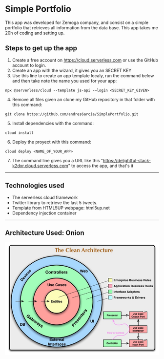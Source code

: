 # Simple Portfolio
This app was developed for Zemoga company, and consist on a simple portfolio that retrieves all information from the data base. This app takes me 20h of coding and setting up.


## Steps to get up the app
1. Create a free account on https://cloud.serverless.com or use the GitHub account to login.
2. Create an app with the wizard, it gives you an SECRET KEY 
3. Use this line to create an app template localy, run the command below and then take note the name you used for your app:
```CMD
npx @serverless/cloud --template js-api -—login <SECRET_KEY_GIVEN>
```
4. Remove all files given an clone my GitHub repository in that folder with this command: 
```CMD
git clone https://github.com/andres6arcia/SimplePortfolio.git
```
5. Install dependencies with the command: 
```CMD
cloud install
```
6. Deploy the proyect with this command:
```CMD
cloud deploy <NAME_OF_YOUR_APP>
```
7. The command line gives you a URL like this "https://delightful-stack-k2dxr.cloud.serverless.com" to access the app, and that's it 
* * *

## Technologies used
* The serverless cloud framework
* Twitter library to retrieve the last 5 tweets.
* Template from HTML5UP webpage: html5up.net
* Dependency injection container
* * *

## Architecture Used: Onion
![Onion Architecture](https://raw.githubusercontent.com/andres6arcia/SimplePortfolio/master/onionArchitecture.png)

